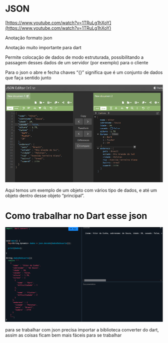 # JSON

[https://www.youtube.com/watch?v=1TRuLg1hXoY](https://www.youtube.com/watch?v=1TRuLg1hXoY)

Anotação formato json

Anotação muito importante para dart

Permite colocação de dados de modo estruturada, possibilitando a passagem desses dados de um servidor (por exemplo) para o cliente

Para o json o abre e fecha chaves “{}” significa que é um conjunto de dados que faça sentido junto 

![Untitled](JSON%20f3a4c62d46384c48a6f6e0493667d88c/Untitled.png)

Aqui temos um exemplo de um objeto com vários tipo de dados, e até um objeto dentro desse objeto “principal”.

# Como trabalhar no Dart esse json

![Untitled](JSON%20f3a4c62d46384c48a6f6e0493667d88c/Untitled%201.png)

para se trabalhar com json precisa importar a biblioteca converter do dart, assim as coisas ficam bem mais fáceis para se trabalhar